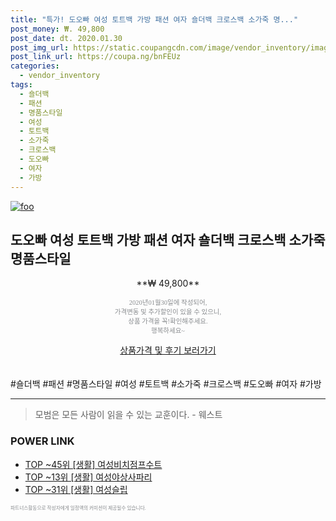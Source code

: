 ```yaml
--- 
title: "특가! 도오빠 여성 토트백 가방 패션 여자 숄더백 크로스백 소가죽 명..." 
post_money: ₩. 49,800 
post_date: dt. 2020.01.30 
post_img_url: https://static.coupangcdn.com/image/vendor_inventory/images/2018/07/18/22/7/b1726ed6-2f85-446e-9768-56772e46db01.jpg 
post_link_url: https://coupa.ng/bnFEUz 
categories: 
  - vendor_inventory 
tags: 
  - 숄더백 
  - 패션 
  - 명품스타일 
  - 여성 
  - 토트백 
  - 소가죽 
  - 크로스백 
  - 도오빠 
  - 여자 
  - 가방 
--- 
```

[![foo](https://static.coupangcdn.com/image/vendor_inventory/images/2018/07/18/22/7/b1726ed6-2f85-446e-9768-56772e46db01.jpg)](https://coupa.ng/bnFEUz) 

## 도오빠 여성 토트백 가방 패션 여자 숄더백 크로스백 소가죽 명품스타일 
<p style="text-align: center;">**₩ 49,800**</p> 
<p style="text-align: center;"><span style="color: #898c8f; font-family: Georgia,Times,serif; font-size: 0.75em;">2020년01월30일에 작성되어, <br>가격변동 및 추가할인이 있을 수 있으니,<br> 상품 가격을 꼭!확인해주세요.<br>행복하세요~</span> 
</p>	 
<div markdown="0" style="text-align: center;"><a href="https://coupa.ng/bnFEUz" class="btn btn--success">상품가격 및 후기 보러가기</a></div> 
<br><br> 
  #숄더백 #패션 #명품스타일 #여성 #토트백 #소가죽 #크로스백 #도오빠 #여자 #가방 
<hr> 

> 모범은 모든 사람이 읽을 수 있는 교훈이다. - 웨스트 


### POWER LINK

* <a href="https://blog.naver.com/fasyy4321/221781055654" target="_blank"> TOP ~45위 [생활] 여성비치점프수트</a>
* <a href="https://blog.naver.com/fasyy4321/221776105137" target="_blank"> TOP ~13위 [생활] 여성야상사파리</a>
* <a href="https://blog.naver.com/an0733/221785387716" target="_blank"> TOP ~31위 [생활] 여성슬립</a>

<span style="color: #898c8f; font-family: Georgia,Times,serif; font-size: 0.55em;">파트너스활동으로 작성자에게 일정액의 커미션이 제공될수 있습니다.</span> 

